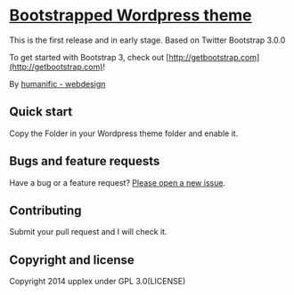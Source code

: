 # [Bootstrapped Wordpress theme](http://upplex.de/bootstrap-3-wordpress-theme-framework/)

This is the first release and in early stage. Based on Twitter Bootstrap 3.0.0

To get started with Bootstrap 3, check out [http://getbootstrap.com](http://getbootstrap.com)!

By [humanific - webdesign](http://humanific.de)

## Quick start

Copy the Folder in your Wordpress theme folder and enable it. 

## Bugs and feature requests

Have a bug or a feature request? [Please open a new issue](https://github.com/humanific/bootstrapped/issues).

## Contributing

Submit your pull request and I will check it.

## Copyright and license

Copyright 2014 upplex under GPL 3.0(LICENSE)
